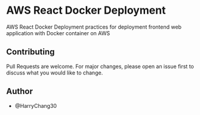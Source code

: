 # AWS React Docker Deployment

AWS React Docker Deployment practices for deployment frontend web application with Docker container on AWS

## Contributing
Pull Requests are welcome. For major changes, please open an issue first to discuss what you would like to change.

## Author
- @HarryChang30
